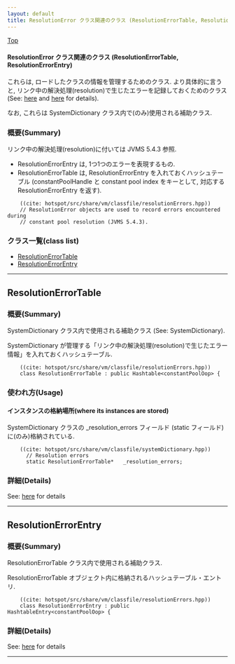 ```yaml
---
layout: default
title: ResolutionError クラス関連のクラス (ResolutionErrorTable, ResolutionErrorEntry)
---
```

[Top](../index.html)

#### ResolutionError クラス関連のクラス (ResolutionErrorTable, ResolutionErrorEntry)

これらは, ロードしたクラスの情報を管理するためのクラス.
より具体的に言うと, リンク中の解決処理(resolution)で生じたエラーを記録しておくためのクラス (See: [here](no7882m2Z.html) and [here](no7882ALm.html) for details).

なお, これらは SystemDictionary クラス内で(のみ)使用される補助クラス.

### 概要(Summary)
リンク中の解決処理(resolution)に付いては JVMS 5.4.3 参照.

* ResolutionErrorEntry は, 1つ1つのエラーを表現するもの.
* ResolutionErrorTable は, ResolutionErrorEntry を入れておくハッシュテーブル
  (constantPoolHandle と constant pool index をキーとして, 対応する ResolutionErrorEntry を返す).


```
    ((cite: hotspot/src/share/vm/classfile/resolutionErrors.hpp))
    // ResolutionError objects are used to record errors encountered during
    // constant pool resolution (JVMS 5.4.3).
```


### クラス一覧(class list)

  * [ResolutionErrorTable](#no95bjMpwH)
  * [ResolutionErrorEntry](#nomtYc47oA)


---
## <a name="no95bjMpwH" id="no95bjMpwH">ResolutionErrorTable</a>

### 概要(Summary)
SystemDictionary クラス内で使用される補助クラス (See: SystemDictionary).

SystemDictionary が管理する「リンク中の解決処理(resolution)で生じたエラー情報」を入れておくハッシュテーブル.


```
    ((cite: hotspot/src/share/vm/classfile/resolutionErrors.hpp))
    class ResolutionErrorTable : public Hashtable<constantPoolOop> {
```

### 使われ方(Usage)
#### インスタンスの格納場所(where its instances are stored)
SystemDictionary クラスの _resolution_errors フィールド (static フィールド) に(のみ)格納されている.


```
    ((cite: hotspot/src/share/vm/classfile/systemDictionary.hpp))
      // Resolution errors
      static ResolutionErrorTable*   _resolution_errors;
```




### 詳細(Details)
See: [here](../doxygen/classResolutionErrorTable.html) for details

---
## <a name="nomtYc47oA" id="nomtYc47oA">ResolutionErrorEntry</a>

### 概要(Summary)
ResolutionErrorTable クラス内で使用される補助クラス.

ResolutionErrorTable オブジェクト内に格納されるハッシュテーブル・エントリ.


```
    ((cite: hotspot/src/share/vm/classfile/resolutionErrors.hpp))
    class ResolutionErrorEntry : public HashtableEntry<constantPoolOop> {
```





### 詳細(Details)
See: [here](../doxygen/classResolutionErrorEntry.html) for details

---
